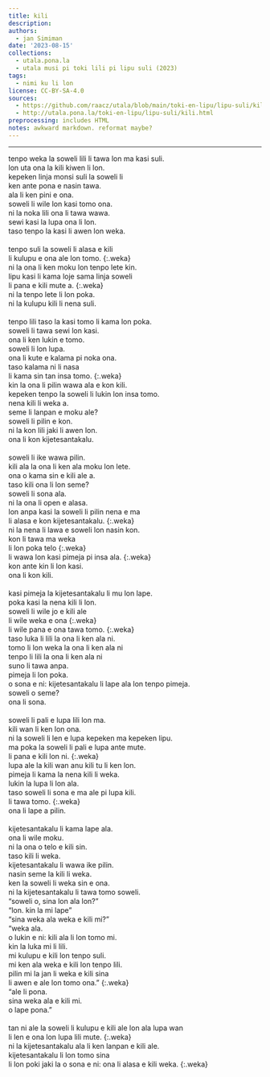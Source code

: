 ```yaml
---
title: kili
description: 
authors:
  - jan Simiman
date: '2023-08-15'
collections:
  - utala.pona.la
  - utala musi pi toki lili pi lipu suli (2023)
tags:
  - nimi ku li lon
license: CC-BY-SA-4.0
sources:
  - https://github.com/raacz/utala/blob/main/toki-en-lipu/lipu-suli/kili.md
  - http://utala.pona.la/toki-en-lipu/lipu-suli/kili.html
preprocessing: includes HTML
notes: awkward markdown. reformat maybe?
---
```


<style>
.weka {
  text-indent: 2em;
}
p{
  margin-bottom:1px;
  margin-top:1px;
}
</style>

***

tenpo weka la soweli lili li tawa lon ma kasi suli.  

lon uta ona la kili kiwen li lon.  

kepeken linja monsi suli la soweli li 

ken ante pona e nasin tawa.  

ala li ken pini e ona.  

soweli li wile lon kasi tomo ona. 

ni la noka lili ona li tawa wawa. 

sewi kasi la lupa ona li lon.  

taso tenpo la kasi li awen lon weka.

 <br>

tenpo suli la soweli li alasa e kili 

li kulupu e ona ale lon tomo.
{:.weka}

ni la ona li ken moku lon tenpo lete kin.

lipu kasi li kama loje sama linja soweli

li pana e kili mute a.
{:.weka}

ni la tenpo lete li lon poka.

ni la kulupu kili li nena suli.

 <br>

tenpo lili taso la kasi tomo li kama lon poka.

soweli li tawa sewi lon kasi.

ona li ken lukin e tomo.

soweli li lon lupa.

ona li kute e kalama pi noka ona.

taso kalama ni li nasa

li kama sin tan insa tomo.
{:.weka}

kin la ona li pilin wawa ala e kon kili.

kepeken tenpo la soweli li lukin lon insa tomo.

nena kili li weka a.

seme li lanpan e moku ale?

soweli li pilin e kon.

ni la kon lili jaki li awen lon.

ona li kon kijetesantakalu.

 <br>

soweli li ike wawa pilin.

kili ala la ona li ken ala moku lon lete.

ona o kama sin e kili ale a.

taso kili ona li lon seme?

soweli li sona ala.

ni la ona li open e alasa.

lon anpa kasi la soweli li pilin nena e ma

li alasa e kon kijetesantakalu.
{:.weka}

ni la nena li lawa e soweli lon nasin kon.

kon li tawa ma weka

li lon poka telo
{:.weka}

li wawa lon kasi pimeja pi insa ala.
{:.weka}

kon ante kin li lon kasi.

ona li kon kili.

 <br>

kasi pimeja la kijetesantakalu li mu lon lape.

poka kasi la nena kili li lon.

soweli li wile jo e kili ale

li wile weka e ona
{:.weka}

li wile pana e ona tawa tomo.
{:.weka}

taso luka li lili la ona li ken ala ni.

tomo li lon weka la ona li ken ala ni

tenpo li lili la ona li ken ala ni

suno li tawa anpa.

pimeja li lon poka.

o sona e ni: kijetesantakalu li lape ala lon tenpo pimeja.

soweli o seme?

ona li sona.

 <br>

soweli li pali e lupa lili lon ma.

kili wan li ken lon ona.

ni la soweli li len e lupa kepeken ma kepeken lipu.

ma poka la soweli li pali e lupa ante mute.

li pana e kili lon ni.
{:.weka}

lupa ale la kili wan anu kili tu li ken lon.

pimeja li kama la nena kili li weka.

lukin la lupa li lon ala.

taso soweli li sona e ma ale pi lupa kili.

li tawa tomo.
{:.weka}

ona li lape a pilin.

<br> 

kijetesantakalu li kama lape ala.

ona li wile moku.

ni la ona o telo e kili sin.

taso kili li weka.

kijetesantakalu li wawa ike pilin.

nasin seme la kili li weka.

ken la soweli li weka sin e ona.

ni la kijetesantakalu li tawa tomo soweli.

“soweli o, sina lon ala lon?”

“lon. kin la mi lape”

“sina weka ala weka e kili mi?”

“weka ala.

o lukin e ni: kili ala li lon tomo mi.

kin la luka mi li lili.

mi kulupu e kili lon tenpo suli.

mi ken ala weka  e kili lon tenpo lili.

pilin mi la jan li weka e kili sina

li awen e ale lon tomo ona.”
{:.weka}

“ale li pona.

sina weka ala e kili mi.

o lape pona.”

<br>

tan ni ale la soweli li kulupu e kili ale lon ala lupa wan

li len e ona lon lupa lili mute.
{:.weka}

ni la kijetesantakalu ala li ken lanpan e kili ale.

kijetesantakalu li lon tomo sina

li lon poki jaki la o sona e ni: ona li alasa e kili weka.
{:.weka}
